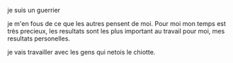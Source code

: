 je suis un guerrier

je m'en fous de ce que les autres pensent de moi. 
Pour moi mon temps est très precieux, 
les resultats sont les plus important au travail pour moi, mes resultats personelles. 

je vais travailler avec les gens qui netois le chiotte. 